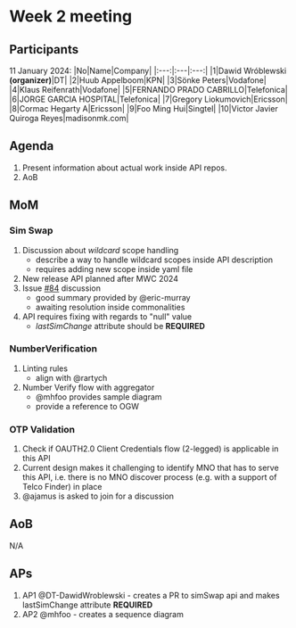 # Week 2 meeting

## Participants

11 January 2024:
|No|Name|Company|
|:---:|:---|:---:|
|1|Dawid Wróblewski **(organizer)**|DT|
|2|Huub Appelboom|KPN|
|3|Sönke Peters|Vodafone|
|4|Klaus Reifenrath|Vodafone|
|5|FERNANDO PRADO CABRILLO|Telefonica|
|6|JORGE GARCIA HOSPITAL|Telefonica|
|7|Gregory Liokumovich|Ericsson|
|8|Cormac Hegarty A|Ericsson|
|9|Foo Ming Hui|Singtel|
|10|Victor Javier Quiroga Reyes|madisonmk.com|


## Agenda

1. Present information about actual work inside API repos.
2. AoB

## MoM

### Sim Swap

1. Discussion about *wildcard* scope handling
   * describe a way to handle wildcard scopes inside API description
   * requires adding new scope inside yaml file
2. New release API planned after MWC 2024
3. Issue [#84](https://github.com/camaraproject/SimSwap/issues/84) discussion
   * good summary provided by @eric-murray
   * awaiting resolution inside commonalities
4. API requires fixing with regards to "null" value
   * *lastSimChange* attribute should be **REQUIRED**

### NumberVerification
1. Linting rules
   * align with @rartych
2. Number Verify flow with aggregator
   * @mhfoo provides sample diagram
   * provide a reference to OGW

### OTP Validation

1. Check if OAUTH2.0 Client Credentials flow (2-legged) is applicable in this API
2. Current design makes it challenging to identify MNO that has to serve this API, i.e. there is no MNO discover process (e.g. with a support of Telco Finder) in place
3. @ajamus is asked to join for a discussion

## AoB

N/A

## APs
1. AP1 @DT-DawidWroblewski - creates a PR to simSwap api and makes lastSimChange attribute **REQUIRED**
2. AP2 @mhfoo - creates a sequence diagram
